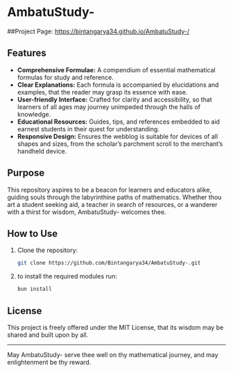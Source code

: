 # AmbatuStudy-

##Project Page:
https://bintangarya34.github.io/AmbatuStudy-/

## Features

- **Comprehensive Formulae:** A compendium of essential mathematical formulas for study and reference.
- **Clear Explanations:** Each formula is accompanied by elucidations and examples, that the reader may grasp its essence with ease.
- **User-friendly Interface:** Crafted for clarity and accessibility, so that learners of all ages may journey unimpeded through the halls of knowledge.
- **Educational Resources:** Guides, tips, and references embedded to aid earnest students in their quest for understanding.
- **Responsive Design:** Ensures the webblog is suitable for devices of all shapes and sizes, from the scholar’s parchment scroll to the merchant’s handheld device.

## Purpose

This repository aspires to be a beacon for learners and educators alike, guiding souls through the labyrinthine paths of mathematics. Whether thou art a student seeking aid, a teacher in search of resources, or a wanderer with a thirst for wisdom, AmbatuStudy- welcomes thee.

## How to Use

1. Clone the repository:
   ```bash
   git clone https://github.com/Bintangarya34/AmbatuStudy-.git
2. to install the required modules run:
   ```bash
   bun install

## License

This project is freely offered under the MIT License, that its wisdom may be shared and built upon by all.

---

May AmbatuStudy- serve thee well on thy mathematical journey, and may enlightenment be thy reward.
